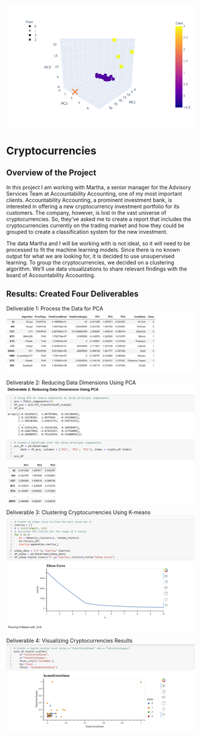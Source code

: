 <img src="cryptoplot.png">




# Cryptocurrencies
## Overview of the Project
In this project I am working with Martha, a senior manager for the Advisory Services Team at Accountability Accounting, one of my most important clients. Accountability Accounting, a prominent investment bank, is interested in offering a new cryptocurrency investment portfolio for its customers. The company, however, is lost in the vast universe of cryptocurrencies. So, they’ve asked me to create a report that includes the cryptocurrencies currently on the trading market and how they could be grouped to create a classification system for the new investment.

The data Martha and I will be working with is not ideal, so it will need to be processed to fit the machine learning models. Since there is no known output for what we are looking for, it is decided to use unsupervised learning. To group the cryptocurrencies, we decided on a clustering algorithm. We’ll use data visualizations to share relevant findings with the board of Accountability Accounting.

## Results: Created Four Deliverables
 Deliverable 1: Process the Data for PCA
<img src="d1.png">
 
 Deliverable 2: Reducing Data Dimensions Using PCA
<img src="d2.png">
 
 Deliverable 3: Clustering Cryptocurrencies Using K-means
<img src="d3a.png">
 
 Deliverable 4: Visualizing Cryptocurrencies Results
<img src="d4.png">
